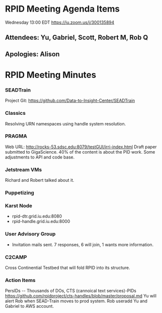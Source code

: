 # RPID Meeting Agenda Items
Wednesday 13:00 EDT
https://iu.zoom.us/j/300135894
   
## Attendees: Yu, Gabriel, Scott, Robert M, Rob Q
## Apologies: Alison
   
# RPID Meeting Minutes

### SEADTrain
Project Git:
https://github.com/Data-to-Insight-Center/SEADTrain

### Classics
Resolving URN namespaces using handle system resolution. 
   
### PRAGMA
Web URL: http://rocks-53.sdsc.edu:8079/testGUI/irri-index.html
Draft paper submitted to GigaScience. 
40% of the content is about the PID work. Some adjustments to API and code base. 

### Jetstream VMs
Richard and Robert talked about it. 
  
### Puppetizing

### Karst Node
   * rpid-dtr.grid.iu.edu:8080
   * rpid-handle.grid.iu.edu:8000

### User Advisory Group
   * Invitation mails sent. 7 responses, 6 will join, 1 wants more information. 

### C2CAMP
Cross Continential Testbed that will fold RPID into its structure. 

### Action Items
PersIDs -- Thousands of DOs, CTS (cannoical text services)-PIDs
https://github.com/rpidproject/cts-handles/blob/master/proposal.md
Yu will alert Rob when SEAD-Train moves to prod system.
Rob useradd Yu and Gabriel to AWS account. 
